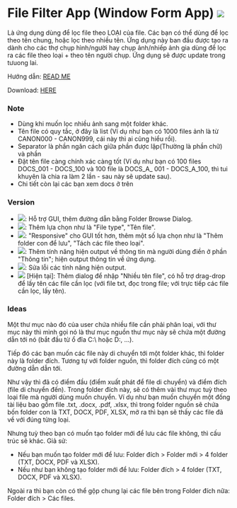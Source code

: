 # File Filter App (Window Form App) ![](https://img.shields.io/static/v1?label=Build&message=v1.0.0&color=green)
Là ứng dụng dùng để lọc file theo LOẠI của file. Các bạn có thể dùng để lọc theo tên chung, hoặc lọc theo nhiều tên. Ứng dụng này ban đầu được tạo ra dành cho các thợ chụp hình/người hay chụp ảnh/nhiếp ảnh gia dùng để lọc ra các file theo loại + theo tên người chụp. Ứng dụng sẽ được update trong tưuong lai.


Hướng dẫn: [READ ME]()

Download: [HERE]()

### Note

* Dùng khi muốn lọc nhiều ảnh sang một folder khác.
* Tên file có quy tắc, ở đây là list (Ví dụ như bạn có 1000 files ảnh là từ CANON000 - CANON999, cái này thì ai cũng hiểu rồi).
* Separator là phần ngăn cách giữa phần được lặp(Thường là phần chữ) và phần   
* Đặt tên file càng chính xác càng tốt (Ví dụ như bạn có 100 files DOCS_001 - DOCS_100 và 100 file là DOCS_A_ 001 - DOCS_A_100, thì tui khuyên là chia ra làm 2 lần - sau này sẽ update sau).
* Chi tiết còn lại các bạn xem docs ở trên

### Version

* ![](https://img.shields.io/static/v1?label=Build&message=v1.0.0&color=yellow): Hỗ trợ GUI, thêm đường dẫn bằng Folder Browse Dialog.
* ![](https://img.shields.io/static/v1?label=Build&message=v1.1.0&color=yellow): Thêm lựa chọn như là "File type", "Tên file".
* ![](https://img.shields.io/static/v1?label=Build&message=v1.2.0&color=yellow): "Responsive" cho GUI tốt hơn, thêm một số lựa chọn như là "Thêm folder con để lưu", "Tách các file theo loại".
* ![](https://img.shields.io/static/v1?label=Build&message=v1.3.0&color=yellow): Thêm tính năng hiện output về thông tin mà người dùng điền ở phần "Thông tin"; hiện output thông tin về ứng dụng.
* ![](https://img.shields.io/static/v1?label=Build&message=v1.3.1&color=yellow): Sửa lỗi các tính năng hiện output.
* ![](https://img.shields.io/static/v1?label=Build&message=v1.4.0&color=yellow) [Hiện tại]: Thêm dialog để nhập "Nhiều tên file", có hỗ trợ drag-drop để lấy tên các file cần lọc (với file txt, đọc trong file; với trực tiếp các file cần lọc, lấy tên).


### Ideas

Một thư mục nào đó của user chứa nhiều file cần phải phân loại, với thư mục này thì mình gọi nó là thư mục nguồn thư mục này sẽ chứa một đường dẫn tới nó (bắt đầu từ ổ đĩa C:\ hoặc D:\, ...).

Tiếp đó các bạn muốn các file này di chuyển tới một folder khác, thì folder này là folder đích. Tương tự với folder nguồn, thì folder đích cũng có một đường dẫn dẫn tới.

Như vậy thì đã có điểm đầu (điểm xuất phát để file di chuyển) và điểm đích (file di chuyển đến). Trong folder đích này, sẽ có thêm vài thư mục tuỳ theo loại file mà người dùng muốn chuyển. Ví dụ như bạn muốn chuyển một đống tài liệu bao gồm file .txt, .docx, .pdf, .xlsx, thì trong folder nguồn sẽ chứa bốn folder con là TXT, DOCX, PDF, XLSX, mở ra thì bạn sẽ thấy các file đã về với đúng từng loại.

Nhưng tuỳ theo bạn có muốn tạo folder mới để lưu các file không, thì cấu trúc sẽ khác. Giả sử:
* Nếu bạn muốn tạo folder mới để lưu: Folder đích > Folder mới > 4 folder (TXT, DOCX, PDF và XLSX).
* Nếu như bạn không tạo folder mới để lưu: Folder đích > 4 folder (TXT, DOCX, PDF và XLSX).

Ngoài ra thì bạn còn có thể gộp chung lại các file bên trong Folder đích nữa: Folder đích > Các files.